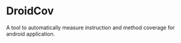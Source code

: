 # DroidCov
A tool to automatically measure instruction and method coverage for android application.

